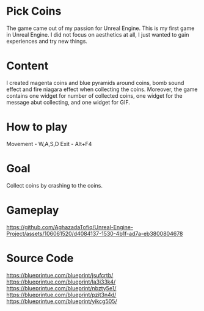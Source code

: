 # Pick Coins
The game came out of my passion for Unreal Engine. This is my first game in Unreal Engine. I did not focus on aesthetics at all, I just wanted to gain experiences and try new things.

# Content
I created magenta coins and blue pyramids around coins, bomb sound effect and fire niagara effect when collecting the coins. Moreover, the game contains one widget for number of collected coins, one widget for the message abut collecting, and one widget for GIF.

# How to play
Movement - W,A,S,D
Exit - Alt+F4

# Goal
Collect coins by crashing to the coins.

# Gameplay

https://github.com/AghazadaTofiq/Unreal-Engine-Project/assets/106061520/d4084137-1530-4b1f-ad7a-eb3800804678


# Source Code
https://blueprintue.com/blueprint/jsufcrtb/
https://blueprintue.com/blueprint/la3i33k4/
https://blueprintue.com/blueprint/nbzty5e1/
https://blueprintue.com/blueprint/pzit3n4d/
https://blueprintue.com/blueprint/yikcg505/
